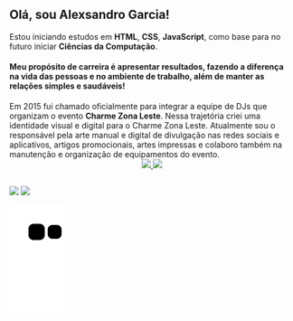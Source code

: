 <h2> Olá, sou Alexsandro Garcia!</h2>
 Estou iniciando estudos em <strong >HTML</strong>, <strong>CSS</strong>, <strong>JavaScript</strong>, como base para no futuro iniciar <strong>Ciências da Computação</strong>.
 
 <h4>Meu propósito de carreira é apresentar resultados, fazendo a diferença na vida das pessoas e no ambiente de trabalho, além de manter as relações simples e saudáveis!</h4>
 Em 2015 fui chamado oficialmente para integrar a equipe de DJs que organizam o evento <strong>Charme Zona Leste</strong>.
Nessa trajetória criei uma identidade visual e digital para o Charme Zona Leste. Atualmente sou o responsável pela arte manual e digital de divulgação nas redes sociais e aplicativos, artigos promocionais, artes impressas e colaboro também na manutenção e organização de equipamentos do evento.
 

<div align="center">
  <a href="https://github.com/AlexsandroGarcia">
  <img height="180em" src="https://github-readme-stats.vercel.app/api?username=AlexsandroGarcia&show_icons=true&theme=tokyonight&include_all_commits=true&count_private=true"/>
  <img height="180em" src="https://github-readme-stats.vercel.app/api/top-langs/?username=alexsandrogarcia&layout=compact&langs_count=7&theme=tokyonight"/>
</div>

##
<div>
<a href = "mailto:alexjord@gmail.com"><img src="https://img.shields.io/badge/-Gmail-%23333?style=for-the-badge&logo=gmail&logoColor=white" target="_blank"></a>
  <a href="https://www.linkedin.com/in/alexsandro-garcia" target="_blank"><img src="https://img.shields.io/badge/-LinkedIn-%230077B5?style=for-the-badge&logo=linkedin&logoColor=white" target="_blank"></a> 

  ![Snake animation](https://github.com/alexsandrogarcia/alexsandrogarcia/blob/output/github-contribution-grid-snake.svg)

</div>



